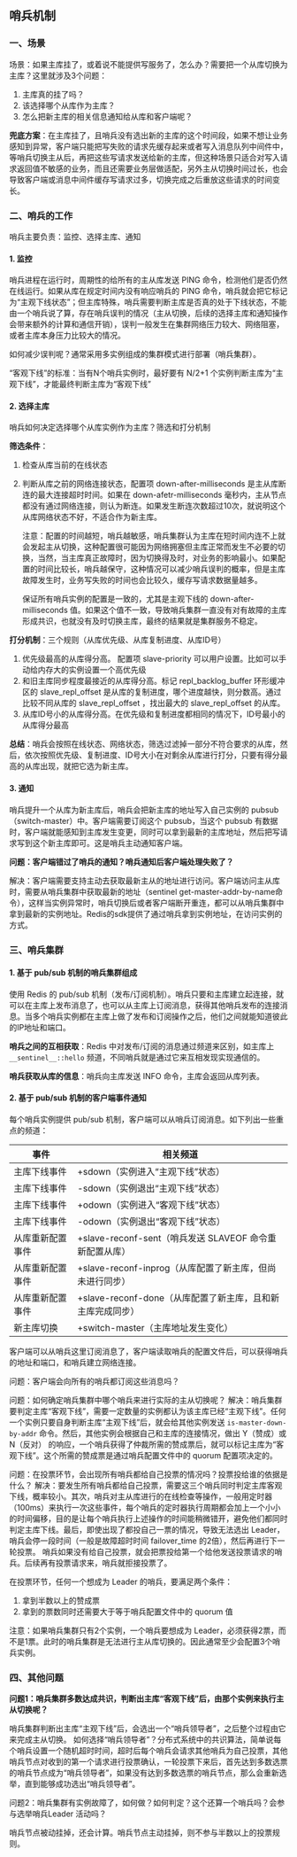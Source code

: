 ## 哨兵机制

### 一、场景

场景：如果主库挂了，或着说不能提供写服务了，怎么办？需要把一个从库切换为主库？这里就涉及3个问题：

1. 主库真的挂了吗？
2. 该选择哪个从库作为主库？
3. 怎么把新主库的相关信息通知给从库和客户端呢？

**兜底方案**：在主库挂了，且哨兵没有选出新的主库的这个时间段，如果不想让业务感知到异常，客户端只能把写失败的请求先缓存起来或者写入消息队列中间件中，等哨兵切换主从后，再把这些写请求发送给新的主库，但这种场景只适合对写入请求返回值不敏感的业务，而且还需要业务层做适配，另外主从切换时间过长，也会导致客户端或消息中间件缓存写请求过多，切换完成之后重放这些请求的时间变长。

### 二、哨兵的工作

哨兵主要负责：监控、选择主库、通知

#### 1. 监控

哨兵进程在运行时，周期性的给所有的主从库发送 PING 命令，检测他们是否仍然在线运行。如果从库在规定时间内没有响应哨兵的 PING 命令，哨兵就会把它标记为“主观下线状态”；但主库特殊，哨兵需要判断主库是否真的处于下线状态，不能由一个哨兵说了算，存在哨兵误判的情况（主从切换，后续的选择主库和通知操作会带来额外的计算和通信开销），误判一般发生在集群网络压力较大、网络阻塞，或者主库本身压力比较大的情况。

如何减少误判呢？通常采用多实例组成的集群模式进行部署（哨兵集群）。

“客观下线”的标准：当有N个哨兵实例时，最好要有 N/2+1 个实例判断主库为“主观下线”，才能最终判断主库为“客观下线”

#### 2. 选择主库

哨兵如何决定选择哪个从库实例作为主库？筛选和打分机制

**筛选条件**：

1. 检查从库当前的在线状态 

2. 判断从库之前的网络连接状态，配置项 down-after-milliseconds 是主从库断连的最大连接超时时间。如果在 down-afetr-milliseconds 毫秒内，主从节点都没有通过网络连接，则认为断连。如果发生断连次数超过10次，就说明这个从库网络状态不好，不适合作为新主库。

   注意：配置的时间越短，哨兵越敏感，哨兵集群认为主库在短时间内连不上就会发起主从切换，这种配置很可能因为网络拥塞但主库正常而发生不必要的切换，当然，当主库真正故障时，因为切换得及时，对业务的影响最小。如果配置的时间比较长，哨兵越保守，这种情况可以减少哨兵误判的概率，但是主库故障发生时，业务写失败的时间也会比较久，缓存写请求数据量越多。

   保证所有哨兵实例的配置是一致的，尤其是主观下线的 down-after-milliseconds 值。如果这个值不一致，导致哨兵集群一直没有对有故障的主库形成共识，也就没有及时切换主库，最终的结果就是集群服务不稳定。

**打分机制**：三个规则（从库优先级、从库复制进度、从库ID号）

1. 优先级最高的从库得分高。 配置项 slave-priority 可以用户设置。比如可以手动给内存大的实例设置一个高优先级
2. 和旧主库同步程度最接近的从库得分高。标记 repl_backlog_buffer 环形缓冲区的 slave_repl_offset 是从库的复制进度，哪个进度越快，则分数高。通过比较不同从库的 slave_repl_offset ，找出最大的 slave_repl_offset 的从库。
3. 从库ID号小的从库得分高。在优先级和复制进度都相同的情况下，ID号最小的从库得分最高

**总结**：哨兵会按照在线状态、网络状态，筛选过滤掉一部分不符合要求的从库，然后，依次按照优先级、复制进度、ID号大小在对剩余从库进行打分，只要有得分最高的从库出现，就把它选为新主库。

#### 3. 通知

哨兵提升一个从库为新主库后，哨兵会把新主库的地址写入自己实例的 pubsub（switch-master）中。客户端需要订阅这个 pubsub，当这个 pubsub 有数据时，客户端就能感知到主库发生变更，同时可以拿到最新的主库地址，然后把写请求写到这个新主库即可。这是哨兵主动通知客户端。

**问题：客户端错过了哨兵的通知？哨兵通知后客户端处理失败了？**

解决：客户端需要支持主动去获取最新主从的地址进行访问。客户端访问主从库时，需要从哨兵集群中获取最新的地址（sentinel get-master-addr-by-name命令），这样当实例异常时，哨兵切换后或者客户端断开重连，都可以从哨兵集群中拿到最新的实例地址。Redis的sdk提供了通过哨兵拿到实例地址，在访问实例的方式。

### 三、哨兵集群

#### 1. 基于 pub/sub 机制的哨兵集群组成

使用 Redis 的 pub/sub 机制（发布/订阅机制）。哨兵只要和主库建立起连接，就可以在主库上发布消息了，也可以从主库上订阅消息，获得其他哨兵发布的连接消息。当多个哨兵实例都在主库上做了发布和订阅操作之后，他们之间就能知道彼此的IP地址和端口。

**哨兵之间的互相获取**：Redis 中对发布/订阅的消息通过频道来区别，如主库上`__sentinel__::hello` 频道，不同哨兵就是通过它来互相发现实现通信的。

**哨兵获取从库的信息**：哨兵向主库发送 INFO 命令，主库会返回从库列表。

#### 2. 基于 pub/sub 机制的客户端事件通知

每个哨兵实例提供 pub/sub 机制，客户端可以从哨兵订阅消息。如下列出一些重点的频道：

| 事件             | 相关频道                                                   |
| ---------------- | ---------------------------------------------------------- |
| 主库下线事件     | +sdown（实例进入“主观下线”状态）                           |
| 主库下线事件     | -sdown（实例退出“主观下线”状态）                           |
| 主库下线事件     | +odown（实例进入“客观下线”状态）                           |
| 主库下线事件     | -odown（实例退出“客观下线”状态）                           |
| 从库重新配置事件 | +slave-reconf-sent（哨兵发送 SLAVEOF 命令重新配置从库）    |
| 从库重新配置事件 | +slave-reconf-inprog（从库配置了新主库，但尚未进行同步）   |
| 从库重新配置事件 | +slave-reconf-done（从库配置了新主库，且和新主库完成同步） |
| 新主库切换       | +switch-master（主库地址发生变化）                         |

 客户端可以从哨兵这里订阅消息了，客户端读取哨兵的配置文件后，可以获得哨兵的地址和端口，和哨兵建立网络连接。

问题：客户端会向所有的哨兵都订阅这些消息吗？

问题：如何确定哨兵集群中哪个哨兵来进行实际的主从切换呢？
解决：哨兵集群要判定主库“客观下线”，需要一定数量的实例都认为该主库已经“主观下线”。任何一个实例只要自身判断主库“主观下线”后，就会给其他实例发送 `is-master-down-by-addr` 命令。然后，其他实例会根据自己和主库的连接情况，做出 Y（赞成）或 N（反对） 的响应，一个哨兵获得了仲裁所需的赞成票后，就可以标记主库为“客观下线”。这个所需的赞成票是通过哨兵配置文件中的 quorum 配置项决定的。

问题：在投票环节，会出现所有哨兵都给自己投票的情况吗？投票投给谁的依据是什么？
解决：要发生所有哨兵都给自己投票，需要这三个哨兵同时判定主库客观下线，概率较小。其次，哨兵对主从库进行的在线检查等操作，一般用定时器（100ms）来执行一次这些事件，每个哨兵的定时器执行周期都会加上一个小小的时间偏移，目的是让每个哨兵执行上述操作的时间能稍微错开，避免他们都同时判定主库下线。最后，即使出现了都投自己一票的情况，导致无法选出 Leader，哨兵会停一段时间（一般是故障超时时间 failover_time 的2倍），然后再进行下一轮投票。
哨兵如果没有给自己投票，就会把票投给第一个给他发送投票请求的哨兵。后续再有投票请求来，哨兵就拒接投票了。

在投票环节，任何一个想成为 Leader 的哨兵，要满足两个条件：

1. 拿到半数以上的赞成票
2. 拿到的票数同时还需要大于等于哨兵配置文件中的 quorum 值

注意：如果哨兵集群只有2个实例，一个哨兵要想成为 Leader，必须获得2票，而不是1票。此时的哨兵集群是无法进行主从库切换的。因此通常至少会配置3个哨兵实例。

### 四、其他问题

**问题1：哨兵集群多数达成共识，判断出主库“客观下线”后，由那个实例来执行主从切换呢？**

哨兵集群判断出主库“主观下线”后，会选出一个“哨兵领导者”，之后整个过程由它来完成主从切换。
如何选择“哨兵领导者”？分布式系统中的共识算法，简单说每个哨兵设置一个随机超时时间，超时后每个哨兵会请求其他哨兵为自己投票，其他哨兵节点对收到的第一个请求进行投票确认，一轮投票下来后，首先达到多数选票的哨兵节点成为“哨兵领导者”，如果没有达到多数选票的哨兵节点，那么会重新选举，直到能够成功选出“哨兵领导者”。

问题2：哨兵集群有实例故障了，如何做？如何判定？这个还算一个哨兵吗？会参与选举哨兵Leader 活动吗？

哨兵节点被动挂掉，还会计算。哨兵节点主动挂掉，则不参与半数以上的投票规则。